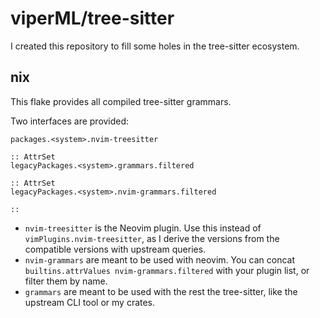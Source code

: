 # viperML/tree-sitter

I created this repository to fill some holes in the tree-sitter ecosystem.


## nix

This flake provides all compiled tree-sitter grammars.

Two interfaces are provided:

```
packages.<system>.nvim-treesitter

:: AttrSet
legacyPackages.<system>.grammars.filtered

:: AttrSet
legacyPackages.<system>.nvim-grammars.filtered

:: 
```

- `nvim-treesitter` is the Neovim plugin. Use this instead of
`vimPlugins.nvim-treesitter`, as I derive the versions from the compatible
versions with upstream queries.
- `nvim-grammars` are meant to be used with neovim. You can concat 
`builtins.attrValues nvim-grammars.filtered` with your plugin list, or filter 
them by name.
- `grammars` are meant to be used with the rest the tree-sitter, like the 
upstream CLI tool or my crates.
